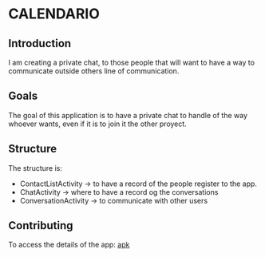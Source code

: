 # CALENDARIO
## Introduction
I am creating a private chat, to those people that will want to have a way to communicate outside others line of communication.

## Goals
The goal of this application is to have a private chat to handle of the way whoever wants, even if it is to join it the other proyect.

## Structure
The structure is:
- ContactListActivity -> to have a record of the people register to the app.
- ChatActivity -> where to have a record og the conversations
- ConversationActivity -> to communicate with other users

## Contributing
To access the details of the app:
[apk](https://drive.google.com/drive/folders/1Mb5ORQXJdPnuFczRN-d78vPKNOIUd4Ce)
